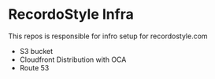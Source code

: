 # RecordoStyle Infra
This repos is responsible for infro setup for recordostyle.com
- S3 bucket
- Cloudfront Distribution with OCA 
- Route 53 